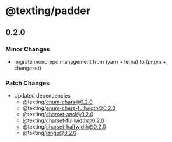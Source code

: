 # @texting/padder

## 0.2.0

### Minor Changes

- migrate monorepo management from (yarn + lerna) to (pnpm + changeset)

### Patch Changes

- Updated dependencies
  - @texting/enum-chars@0.2.0
  - @texting/enum-chars-fullwidth@0.2.0
  - @texting/charset-ansi@0.2.0
  - @texting/charset-fullwidth@0.2.0
  - @texting/charset-halfwidth@0.2.0
  - @texting/lange@0.2.0
